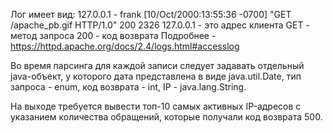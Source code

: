 Лог имеет вид:
127.0.0.1 - frank [10/Oct/2000:13:55:36 -0700] "GET /apache_pb.gif HTTP/1.0" 200 2326
127.0.0.1 - это адрес клиента
GET - метод запроса
200 - код возврата
Подробнее - https://httpd.apache.org/docs/2.4/logs.html#accesslog

Во время парсинга для каждой записи следует задавать отдельный java-объект, у которого дата представлена в виде java.util.Date, тип запроса - enum, код возврата - int, IP - java.lang.String.

На выходе требуется вывести топ-10 самых активных IP-адресов с указанием количества обращений, которые получали код возврата 500.
